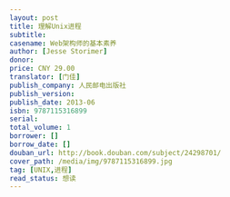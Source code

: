 ```yaml
---
layout: post
title: 理解Unix进程
subtitle: 
casename: Web架构师的基本素养
author: [Jesse Storimer]
donor: 
price: CNY 29.00
translator: [门佳]
publish_company: 人民邮电出版社
publish_version: 
publish_date: 2013-06
isbn: 9787115316899
serial: 
total_volume: 1
borrower: []
borrow_date: []
douban_url: http://book.douban.com/subject/24298701/
cover_path: /media/img/9787115316899.jpg
tag: [UNIX,进程]
read_status: 想读
---
```

